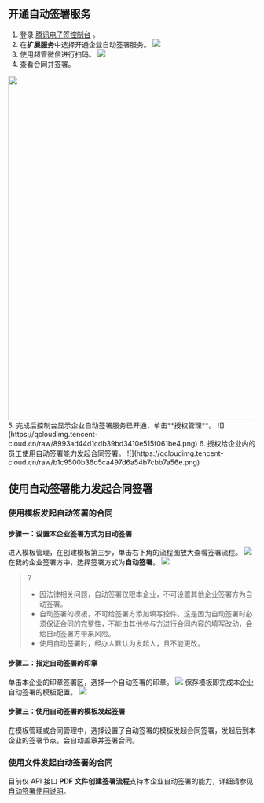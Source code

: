 ## 开通自动签署服务
1. 登录 [腾讯电子签控制台](https://ess.tencent.cn/login?redirect_url=https%3A%2F%2Fess.tencent.cn%2F) 。
2. 在**扩展服务**中选择开通企业自动签署服务。
![](https://qcloudimg.tencent-cloud.cn/raw/e1a31544562a7563d79646f99df405d5.png)
3. 使用超管微信进行扫码。
![](https://qcloudimg.tencent-cloud.cn/raw/2fb39689c776e34dd52f4e7daee0d7f1.png)
4. 查看合同并签署。
<img style="width:700px; max-width: inherit;" src="https://qcloudimg.tencent-cloud.cn/raw/28687a2233ed2c2e5bc32ac3dc6cfa58.png" />
5. 完成后控制台显示企业自动签署服务已开通，单击**授权管理**。
![](https://qcloudimg.tencent-cloud.cn/raw/8993ad44d1cdb39bd3410e515f061be4.png)
6. 授权给企业内的员工使用自动签署能力发起合同签署。
![](https://qcloudimg.tencent-cloud.cn/raw/b1c9500b36d5ca497d6a54b7cbb7a56e.png)

## 使用自动签署能力发起合同签署
### 使用模板发起自动签署的合同
#### 步骤一：设置本企业签署方式为自动签署
进入模板管理，在创建模板第三步，单击右下角的流程图放大查看签署流程。
![](https://qcloudimg.tencent-cloud.cn/raw/c3d38661b8c4dc932a1ee406e07a6d37.png)
在我的企业签署方中，选择签署方式为**自动签署**。
![](https://qcloudimg.tencent-cloud.cn/raw/45b44bf896c7f61e14dd4aa992caee97.png)
>?
>- 因法律相关问题，自动签署仅限本企业，不可设置其他企业签署方为自动签署。
>- 自动签署的模板，不可给签署方添加填写控件。这是因为自动签署时必须保证合同的完整性，不能由其他参与方进行合同内容的填写改动，会给自动签署方带来风险。
>- 使用自动签署时，经办人默认为发起人，且不能更改。



#### 步骤二：指定自动签署的印章
单击本企业的印章签署区，选择一个自动签署的印章。
![](https://qcloudimg.tencent-cloud.cn/raw/ea39a29b3591137451fb949bdc5a13e9.png)
保存模板即完成本企业自动签署的模板配置。
![](https://qcloudimg.tencent-cloud.cn/raw/b0fb039e1154de9b386aae043479edb8.png)

#### 步骤三：使用自动签署的模板发起签署
在模板管理或合同管理中，选择设置了自动签署的模板发起合同签署，发起后到本企业的签署节点，会自动盖章并签署合同。

### 使用文件发起自动签署的合同
目前仅 API 接口 **PDF 文件创建签署流程**支持本企业自动签署的能力，详细请参见 [自动签署使用说明](https://cloud.tencent.com/document/product/1323/82342)。
